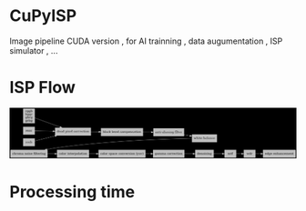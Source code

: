 # CuPyISP
Image pipeline CUDA version , for AI trainning , data augumentation , ISP simulator , ... 

# ISP Flow
![plot](./images/output-graph.gv.png)

# Processing time 
